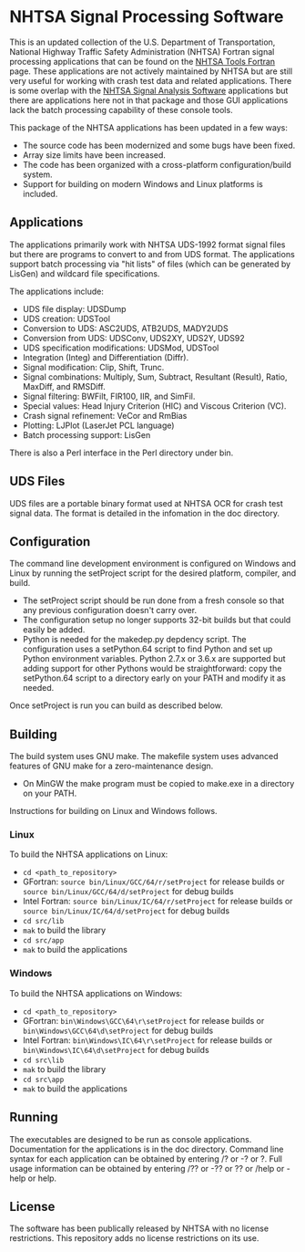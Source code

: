 # NHTSA Signal Processing Software

This is an updated collection of the U.S. Department of Transportation, National Highway Traffic Safety Administration (NHTSA) Fortran signal processing applications that can be found on the [NHTSA Tools Fortran](https://www.nhtsa.gov/databases-and-software/nhtsa-tools-fortran) page.
These applications are not actively maintained by NHTSA but are still very useful for working with crash test data and related applications.
There is some overlap with the [NHTSA Signal Analysis Software](https://www.nhtsa.gov/databases-and-software/signal-analysis-software-windows) applications but there are applications here not in that package and those GUI applications lack the batch processing capability of these console tools.

This package of the NHTSA applications has been updated in a few ways:
* The source code has been modernized and some bugs have been fixed.
* Array size limits have been increased.
* The code has been organized with a cross-platform configuration/build system.
* Support for building on modern Windows and Linux platforms is included.

## Applications

The applications primarily work with NHTSA UDS-1992 format signal files but there are programs to convert to and from UDS format.
The applications support batch processing via "hit lists" of files (which can be generated by LisGen) and wildcard file specifications.

The applications include:
* UDS file display: UDSDump
* UDS creation: UDSTool
* Conversion to UDS: ASC2UDS, ATB2UDS, MADY2UDS
* Conversion from UDS: UDSConv, UDS2XY, UDS2Y, UDS92
* UDS specification modifications: UDSMod, UDSTool
* Integration (Integ) and Differentiation (Diffr).
* Signal modification: Clip, Shift, Trunc.
* Signal combinations: Multiply, Sum, Subtract, Resultant (Result), Ratio, MaxDiff, and RMSDiff.
* Signal filtering: BWFilt, FIR100, IIR, and SimFil.
* Special values: Head Injury Criterion (HIC) and Viscous Criterion (VC).
* Crash signal refinement: VeCor and RmBias
* Plotting: LJPlot (LaserJet PCL language)
* Batch processing support: LisGen

There is also a Perl interface in the Perl directory under bin.

## UDS Files

UDS files are a portable binary format used at NHTSA OCR for crash test signal data. 
The format is detailed in the infomation in the doc directory.

## Configuration

The command line development environment is configured on Windows and Linux by running the setProject script for the desired platform, compiler, and build.
* The setProject script should be run done from a fresh console so that any previous configuration doesn't carry over.
* The configuration setup no longer supports 32-bit builds but that could easily be added.
* Python is needed for the makedep.py depdency script.
  The configuration uses a setPython.64 script to find Python and set up Python environment variables.
  Python 2.7.x or 3.6.x are supported but adding support for other Pythons would be straightforward: copy the setPython.64 script to a directory early on your PATH and modify it as needed.

Once setProject is run you can build as described below.

## Building

The build system uses GNU make.
The makefile system uses advanced features of GNU make for a zero-maintenance design.
* On MinGW the make program must be copied to make.exe in a directory on your PATH.

Instructions for building on Linux and Windows follows.

### Linux

To build the NHTSA applications on Linux:
* `cd <path_to_repository>`
* GFortran: `source bin/Linux/GCC/64/r/setProject` for release builds or `source bin/Linux/GCC/64/d/setProject` for debug builds
* Intel Fortran: `source bin/Linux/IC/64/r/setProject` for release builds or `source bin/Linux/IC/64/d/setProject` for debug builds
* `cd src/lib`
* `mak`  to build the library
* `cd src/app`
* `mak`  to build the applications

### Windows

To build the NHTSA applications on Windows:
* `cd <path_to_repository>`
* GFortran: `bin\Windows\GCC\64\r\setProject` for release builds or `bin\Windows\GCC\64\d\setProject` for debug builds
* Intel Fortran: `bin\Windows\IC\64\r\setProject` for release builds or `bin\Windows\IC\64\d\setProject` for debug builds
* `cd src\lib`
* `mak`  to build the library
* `cd src\app`
* `mak`  to build the applications

## Running

The executables are designed to be run as console applications.
Documentation for the applications is in the doc directory.
Command line syntax for each application can be obtained by entering /? or -? or ?.
Full usage information can be obtained by entering /?? or -?? or ?? or /help or -help or help.

## License

The software has been publically released by NHTSA with no license restrictions.
This repository adds no license restrictions on its use.
